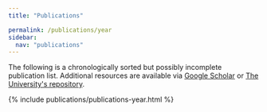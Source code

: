 ```yaml
---
title: "Publications"

permalink: /publications/year
sidebar:
  nav: "publications"
---
```

The following is a chronologically sorted but possibly incomplete publication
list. Additional resources are available via
[Google Scholar](https://scholar.google.com/citations?user=jC1uFnYAAAAJ&hl=en)
or
[The University's repository](https://www.research.ed.ac.uk/portal/en/persons/sotirios-tsaftaris(d6f5033c-5d8a-4414-a956-680c1380741d)/publications.html).

{% include publications/publications-year.html %}
